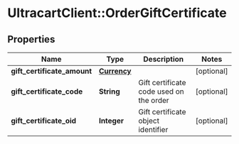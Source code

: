 # UltracartClient::OrderGiftCertificate

## Properties
Name | Type | Description | Notes
------------ | ------------- | ------------- | -------------
**gift_certificate_amount** | [**Currency**](Currency.md) |  | [optional] 
**gift_certificate_code** | **String** | Gift certificate code used on the order | [optional] 
**gift_certificate_oid** | **Integer** | Gift certificate object identifier | [optional] 


